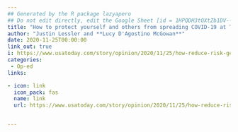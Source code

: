 ```yaml
---
## Generated by the R package lazyapero
## Do not edit directly, edit the Google Sheet [id = 1HPQDH3tOXtZb1DV--8wR9CKAzUz5aywWc2vM3OQ5SrU]
title: "How to protect yourself and others from spreading COVID-19 at Thanksgiving dinner by Justin Lessler and Lucy D'Agostino McGowan"
author: "Justin Lessler and **Lucy D'Agostino McGowan**"
date: 2020-11-25T00:00:00
link_out: true
i: https://www.usatoday.com/story/opinion/2020/11/25/how-reduce-risk-getting-covid-19-thanksgiving-dinner-column/6419700002/
categories:
 - Op-ed
links:

- icon: link
  icon_pack: fas
  name: link
  url: https://www.usatoday.com/story/opinion/2020/11/25/how-reduce-risk-getting-covid-19-thanksgiving-dinner-column/6419700002/


---
```




